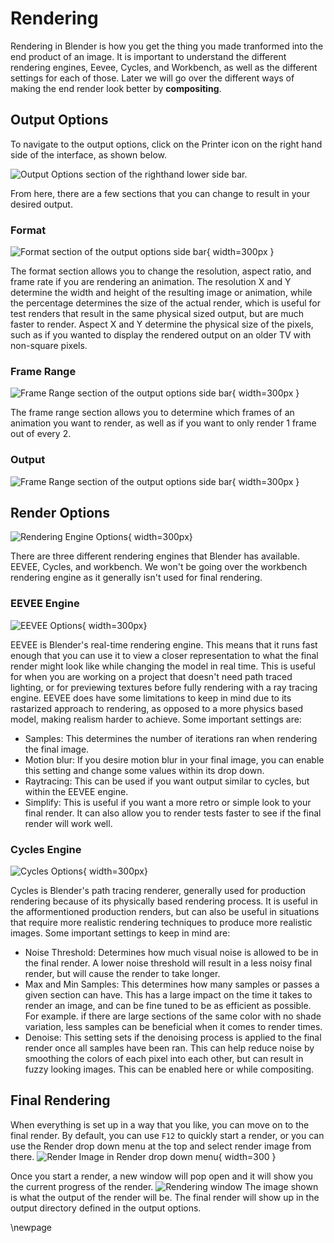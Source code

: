 # Rendering

Rendering in Blender is how you get the thing you made tranformed into the end product of an image. It is important to understand the different rendering engines, Eevee, Cycles, and Workbench, as well as the different settings for each of those. Later we will go over the different ways of making the end render look better by **compositing**.

## Output Options
To navigate to the output options, click on the Printer icon on the right hand side of the interface, as shown below.

![*Output Options section of the righthand lower side bar.*](images/OutputOptionSidePanel.png)

From here, there are a few sections that you can change to result in your desired output.

### Format
![*Format section of the output options side bar*](images/FormatSection.png){ width=300px }

The format section allows you to change the resolution, aspect ratio, and frame rate if you are rendering an animation. The resolution X and Y determine the width and height of the resulting image or animation, while the percentage determines the size of the actual render, which is useful for test renders that result in the same physical sized output, but are much faster to render. Aspect X and Y determine the physical size of the pixels, such as if you wanted to display the rendered output on an older TV with non-square pixels.

### Frame Range
![*Frame Range section of the output options side bar*](images/FrameRange.png){ width=300px }

The frame range section allows you to determine which frames of an animation you want to render, as well as if you want to only render 1 frame out of every 2.

### Output
![*Frame Range section of the output options side bar*](images/OutputOptions.png){ width=300px }

## Render Options
![Rendering Engine Options](images/RenderingEngines.png){ width=300px}

There are three different rendering engines that Blender has available. EEVEE, Cycles, and workbench. We won't be going over the workbench rendering engine as it generally isn't used for final rendering.

### EEVEE Engine
![EEVEE Options](images/EEVEEOptions.png){ width=300px}

EEVEE is Blender's real-time rendering engine. This means that it runs fast enough that you can use it to view a closer representation to what the final render might look like while changing the model in real time. This is useful for when you are working on a project that doesn't need path traced lighting, or for previewing textures before fully rendering with a ray tracing engine. EEVEE does have some limitations to keep in mind due to its rastarized approach to rendering, as opposed to a more physics based model, making realism harder to achieve. Some important settings are:
- Samples: This determines the number of iterations ran when rendering the final image.
- Motion blur: If you desire motion blur in your final image, you can enable this setting and change some values within its drop down.
- Raytracing: This can be used if you want output similar to cycles, but within the EEVEE engine.
- Simplify: This is useful if you want a more retro or simple look to your final render. It can also allow you to render tests faster to see if the final render will work well.

### Cycles Engine
![Cycles Options](images/CyclesOptions.png){ width=300px}

Cycles is Blender's path tracing renderer, generally used for production rendering because of its physically based rendering process. It is useful in the afformentioned production renders, but can also be useful in situations that require more realistic rendering techniques to produce more realistic images. Some important settings to keep in mind are:

- Noise Threshold: Determines how much visual noise is allowed to be in the final render. A lower noise threshold will result in a less noisy final render, but will cause the render to take longer.
- Max and Min Samples: This determines how many samples or passes a given section can have. This has a large impact on the time it takes to render an image, and can be fine tuned to be as efficient as possible. For example. if there are large sections of the same color with no shade variation, less samples can be beneficial when it comes to render times.
- Denoise: This setting sets if the denoising process is applied to the final render once all samples have been ran. This can help reduce noise by smoothing the colors of each pixel into each other, but can result in fuzzy looking images. This can be enabled here or while compositing.

## Final Rendering
When everything is set up in a way that you like, you can move on to the final render. By default, you can use `F12` to quickly start a render, or you can use the Render drop down menu at the top and select render image from there.
![Render Image in Render drop down menu](images/RenderImage.png){ width=300 }

Once you start a render, a new window will pop open and it will show you the current progress of the render.
![Rendering window](images/RenderWindow.png)
The image shown is what the output of the render will be. The final render will show up in the output directory defined in the output options.

\newpage
